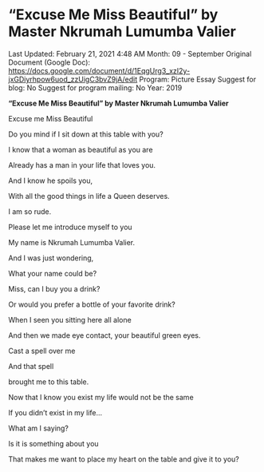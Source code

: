 # “Excuse Me Miss Beautiful” by Master Nkrumah Lumumba Valier

Last Updated: February 21, 2021 4:48 AM
Month: 09 - September
Original Document (Google Doc): https://docs.google.com/document/d/1EqgUrg3_xzI2y-jxGDiyrhpow6uod_zzUigC3bvZ9jA/edit
Program: Picture Essay
Suggest for blog: No
Suggest for program mailing: No
Year: 2019

**“Excuse Me Miss Beautiful” by Master Nkrumah Lumumba Valier**

Excuse me Miss Beautiful

Do you mind if I sit down at this table with you?

I know that a woman as beautiful as you are

Already has a man in your life that loves you.

And I know he spoils you,

With all the good things in life a Queen deserves.

I am so rude.

Please let me introduce myself to you

My name is Nkrumah Lumumba Valier.

And I was just wondering,

What your name could be?

Miss, can I buy you a drink?

Or would you prefer a bottle of your favorite drink?

When I seen you sitting here all alone

And then we made eye contact, your beautiful green eyes.

Cast a spell over me

And that spell

brought me to this table.

Now that I know you exist my life would not be the same

If you didn’t exist in my life...

What am I saying?

Is it is something about you

That makes me want to place my heart on the table and give it to you?